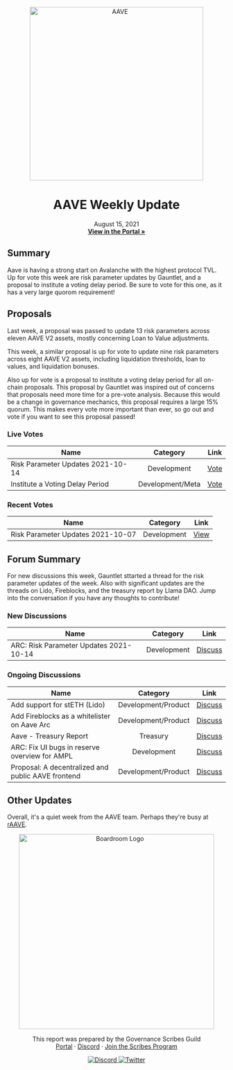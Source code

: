 <p align="center">
  <a href="http://app.boardroom.info/aave">
    <img src="https://pakimhostedimages.s3.amazonaws.com/0+DdTT4AumgM-dIVzz.jpg" alt="AAVE" width="400" />
  </a>
  <h1 align="center">AAVE Weekly Update</h1>
  <p align="center">
    August 15, 2021
  <br />
  <a href="http://app.boardroom.info/aave"><strong>View in the Portal »</strong></a>
  <br />
  </p>
</p>

## Summary

Aave is having a strong start on Avalanche with the highest protocol TVL. Up for vote this week are risk parameter updates by Gauntlet, and a proposal to institute a voting delay period. Be sure to vote for this one, as it has a very large quorom requirement!

## Proposals

Last week, a proposal was passed to update 13 risk parameters across eleven AAVE V2 assets, mostly concerning Loan to Value adjustments.

This week, a similar proposal is up for vote to update nine risk parameters across eight AAVE V2 assets, including liquidation thresholds, loan to values, and liquidation bonuses.

Also up for vote is a proposal to institute a voting delay period for all on-chain proposals. This proposal by Gauntlet was inspired out of concerns that proposals need more time for a pre-vote analysis. Because this would be a change in governance mechanics, this proposal requires a large 15% quorum. This makes every vote more important than ever, so go out and vote if you want to see this proposal passed!

### Live Votes

| Name          | Category      | Link   |
| ------------- |:-------------:| :-----:|
| Risk Parameter Updates 2021-10-14 | Development | [Vote](https://app.boardroom.info/aave/proposal/cHJvcG9zYWw6YWF2ZTpkZWZhdWx0OjQy)
| Institute a Voting Delay Period | Development/Meta | [Vote](https://app.boardroom.info/aave/proposal/cHJvcG9zYWw6YWF2ZTpkZWZhdWx0OjQx)


### Recent Votes

| Name          | Category      | Link   |
| ------------- |:-------------:| :-----:|
| Risk Parameter Updates 2021-10-07 | Development | [View](https://app.boardroom.info/aave/proposal/cHJvcG9zYWw6YWF2ZTpkZWZhdWx0OjQw)

## Forum Summary

For new discussions this week, Gauntlet sttarted a thread for the risk parameter updates of the week. Also with significant updates are the threads on Lido, Fireblocks, and the treasury report by Llama DAO. Jump into the conversation if you have any thoughts to contribute!

### New Discussions

| Name          | Category      | Link   |
| ------------- |:-------------:| :-----:|
| ARC: Risk Parameter Updates 2021-10-14 | Development | [Discuss](https://governance.aave.com/t/arc-risk-parameter-updates-2021-10-14/5888/7)

### Ongoing Discussions

| Name          | Category      | Link   |
| ------------- |:-------------:| :-----:|
| Add support for stETH (Lido) | Development/Product | [Discuss](https://governance.aave.com/t/arc-add-support-for-steth-lido/5793/9)
| Add Fireblocks as a whitelister on Aave Arc | Development/Product | [Discuss](https://governance.aave.com/t/add-fireblocks-as-a-whitelister-on-aave-arc/5753/14)
| Aave - Treasury Report | Treasury | [Discuss](https://governance.aave.com/t/aave-treasury-report/5575/4)
| ARC: Fix UI bugs in reserve overview for AMPL | Development | [Discuss](https://governance.aave.com/t/arc-fix-ui-bugs-in-reserve-overview-for-ampl/5885/6)
| Proposal: A decentralized and public AAVE frontend | Development/Product | [Discuss](https://governance.aave.com/t/proposal-a-decentralized-and-public-aave-frontend/5042/13)



## Other Updates

Overall, it's a quiet week from the AAVE team. Perhaps they're busy at [rAAVE](https://twitter.com/letsraave).

<p align="center">
  <a href="http://app.boardroom.info/">
    <img src="https://i.ibb.co/PFcchnQ/boardroom.png" alt="Boardroom Logo" width="450" />
  </a>
</p>

<p align="center">
	This report was prepared by the Governance Scribes Guild
  <br />
  <a href="http://boardroom.info/">Portal</a>
  ·
  <a href="https://discord.com/invite/tgrTFg9">Discord</a>
  ·
  <a href="https://boardroom.mirror.xyz/JHrN8nVy_J4C7Xzj37zoyPANg0ZnNszhWy9YOZHC0lM">Join the Scribes Program</a>
</p>

<p align="center">
  <a href="https://discord.gg/CEZ8WfuK8s">
    <img src="https://img.shields.io/badge/Discord-Join-7289da?style=for-the-badge&logo=discord&logoColor=white" alt="Discord" />
  </a>
  <a href="https://twitter.com/boardroom_info">
    <img src="https://img.shields.io/badge/Twitter-Follow-1da1f2?style=for-the-badge&logo=twitter&logoColor=white" alt="Twitter" />
  </a>
</p>
